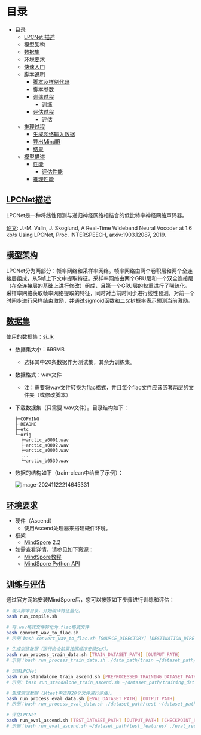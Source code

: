 # 目录

- [目录](#目录)
    - [LPCNet 描述](#lpcnet描述)
    - [模型架构](#模型架构)
    - [数据集](#数据集)
    - [环境要求](#环境要求)
    - [快速入门](#快速入门)
    - [脚本说明](#脚本说明)
        - [脚本及样例代码](#脚本及样例代码)
        - [脚本参数](#脚本参数)
        - [训练过程](#训练过程)
            - [训练](#训练)
        - [评估过程](#评估过程)
            - [评估](#评估)
    - [推理过程](#推理过程)
        - [生成网络输入数据](#生成网络输入数据)
        - [导出MindIR](#导出mindir)
        - [结果](#结果)
    - [模型描述](#模型描述)
        - [性能](#性能)
            - [评估性能](#评估性能)
        - [推理性能](#推理性能)

<!-- /TOC -->

## [LPCNet描述](#目录)

LPCNet是一种将线性预测与递归神经网络相结合的低比特率神经网络声码器。

[论文](https://jmvalin.ca/papers/lpcnet_codec.pdf): J.-M. Valin, J. Skoglund, A Real-Time Wideband Neural Vocoder at 1.6 kb/s Using LPCNet, Proc. INTERSPEECH, arxiv:1903.12087, 2019.

## [模型架构](#目录)

LPCNet分为两部分：帧率网络和采样率网络。帧率网络由两个卷积层和两个全连接层组成，从5帧上下文中提取特征。采样率网络由两个GRU层和一个双全连接层（在全连接层的基础上进行修改）组成，且第一个GRU层的权重进行了稀疏化。采样率网络获取帧率网络提取的特征，同时对当前时间步进行线性预测，对前一个时间步进行采样结束激励，并通过sigmoid函数和二叉树概率表示预测当前激励。

## [数据集](#目录)

使用的数据集：[si_lk](<https://www.openslr.org/resources/30/si_lk.tar.gz>)

- 数据集大小：699MB
    - 选择其中20条数据作为测试集，其余为训练集。
    
- 数据格式：wav文件
    - 注：需要将wav文件转换为flac格式，并且每个flac文件应该嵌套两层的文件夹（或修改脚本）

- 下载数据集（只需要.wav文件）。目录结构如下：

    ```mls_polish
    ├─COPYING
    ├─README
    ├─etc
    └─orig
      ├─arctic_a0001.wav
      ├─arctic_a0002.wav
      ├─arctic_a0003.wav
      ...
      └─arctic_b0539.wav
    ```
    
- 数据的结构如下（train-clean中给出了示例）：

    ![image-20241122214645331](C:\Users\ROG\AppData\Roaming\Typora\typora-user-images\image-20241122214645331.png)





## [环境要求](#目录)

- 硬件（Ascend）
    - 使用Ascend处理器来搭建硬件环境。
- 框架
    - [MindSpore](https://www.mindspore.cn/install) 2.2
- 如需查看详情，请参见如下资源：
    - [MindSpore教程](https://www.mindspore.cn/tutorials/zh-CN/master/index.html)
    - [MindSpore Python API](https://www.mindspore.cn/docs/zh-CN/master/api_python/mindspore.html)

## [训练与评估](#目录)

通过官方网站安装MindSpore后，您可以按照如下步骤进行训练和评估：

```bash
# 输入脚本目录，开始编译特征量化。
bash run_compile.sh

# 将.wav格式文件转化为.flac格式文件
bash convert_wav_to_flac.sh
# 示例 bash convert_wav_to_flac.sh [SOURCE_DIRECTORY] [DESTINATION_DIRECTORY]

# 生成训练数据（运行命令前需按照顺序安装SoX）。
bash run_process_train_data.sh [TRAIN_DATASET_PATH] [OUTPUT_PATH]
# 示例：bash run_process_train_data.sh ./data_path/train ~/dataset_path/training_dataset/

# 训练LPCNet
bash run_standalone_train_ascend.sh [PREPROCESSED_TRAINING_DATASET_PATH] [CHECKPOINT_SAVE_PATH]
# 示例: bash run_standalone_train_ascend.sh ~/dataset_path/training_dataset/ ./ckpt/

# 生成测试数据（从test中选择20个文件进行评估）。
bash run_process_eval_data.sh [EVAL_DATASET_PATH] [OUTPUT_PATH]
# 示例：bash run_process_eval_data.sh ./dataset_path/test ~/dataset_path/test_dataset/

# 评估LPCNet
bash run_eval_ascend.sh [TEST_DATASET_PATH] [OUTPUT_PATH] [CHECKPOINT_SAVE_PATH]
# 示例：bash run_eval_ascend.sh ~/dataset_path/test_features/ ./eval_results/ ./ckpt/lpcnet-4.ckpt
```
